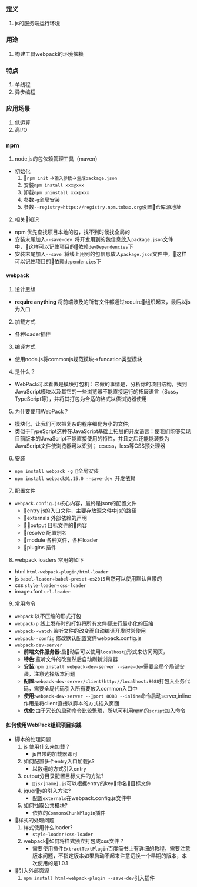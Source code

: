 ### 定义
1. js的服务端运行环境

### 用途
1. 构建工具webpack的环境依赖

### 特点
1. 单线程
2. 异步编程

### 应用场景
1. 低运算
2. 高I/O

### npm
1. node.js的包依赖管理工具（maven）
  * 初始化
    1. `npm init` ->`输入参数`->`生成package.json`
    2. 安装`npm install xxx@xxx`
    3. 卸载`npm uninstall xxx@xxx`
    4. 参数`-g`全局安装
    5. 参数`--registry=https://registry.npm.tobao.org`设置仓库源地址
2. 相关知识
  * npm 优先查找项目本地的包，找不到时候找全局的
  * 安装末尾加入`--save-dev `将开发用到的包信息放入`package.json`文件中，这样可以记住项目的依赖`devDependencies`下
  * 安装末尾加入`--save `将线上用到的包信息放入`package.json`文件中，这样可以记住项目的依赖`dependencies`下
#### webpack
1. 设计思想
  * **require anything** 将前端涉及的所有文件都通过require组织起来，最后以js为入口
2. 加载方式
  * 各种loader插件
3. 编译方式
  * 使用node.js将commonjs规范模块->funcation类型模块
4. 是什么？
  * WebPack可以看做是模块打包机：它做的事情是，分析你的项目结构，找到JavaScript模块以及其它的一些浏览器不能直接运行的拓展语言（Scss，TypeScript等），并将其打包为合适的格式以供浏览器使用
5. 为什要使用WebPack？
  * 模块化，让我们可以把复杂的程序细化为小的文件;
  * 类似于TypeScript这种在JavaScript基础上拓展的开发语言：使我们能够实现目前版本的JavaScript不能直接使用的特性，并且之后还能能装换为JavaScript文件使浏览器可以识别；
  c:scss，less等CSS预处理器
6. 安装
  * `npm install webpack -g `全局安装
  * `npm install webpack@1.15.0 --save-dev `开发依赖
7. 配置文件
  * `webpack.config.js`核心内容，最终是json的配置文件
    * entry js的入口文件，主要存放源文件中js的路径
    * externals 外部依赖的声明
    * output 目标文件的内容
    * resolve 配置别名
    * module 各种文件，各种loader
    * plugins 插件
8. webpack loaders 常用的如下
  * html  `html-webpack-plugin/html-loader`
  * js  `babel-loader`+`babel-preset-es2015`自然可以使用默认自带的
  * css `style-loader`+`css-loader`
  * image+font  `url-loader`
9. 常用命令
  * `webpack` 以不压缩的形式打包
  * `webpack-p` 线上发布时的打包将所有文件都进行最小化的压缩
  * `webpack--watch` 监听文件的改变而自动编译开发时常使用
  * `webpack--config` 修改默认配置文件webpack.config.js
  * `webpack-dev-server`
    * **前端文件服务器**:启动后可以使用`localhost`形式来访问网页，
    * **特色**:监听文件的改变然后自动刷新浏览器
    * **安装**:`npm install webpack-dev-server --save-dev`需要全局个局部安装，注意选择版本问题
    * **配置**:`webpack-dev-server/client?http://localhost:8088`打包入业务代码，需要全局代码引入所有要放入common入口中
    * **使用**:`webpack-dev-server --port 8088 --inline`命令启动server,inline作用是将client直接以脚本的方式插入页面
    * **优化**:由于冗长的启动命令比较繁琐，所以可利用npm的`script`加入命令
#### 如何使用WebPack组织项目实践
* 脚本的处理问题
  1. js 使用什么来加载？  
      * js自带的加载器即可  
  2. 如何配置多个entry入口加载js?
      * 以数组的方式引入entry
  3. output分目录配置目标文件的方法?
      * `js/[name].js`可以根据entry的key命名目标文件
  4. jquery的引入方法?
      * 配置`externals`在webpack.config.js文件中
  5. 如何抽取公共模块?
      * 依靠的`CommonsChunkPlugin`插件
* 样式的处理问题
  1. 样式使用什么loader?
      * `style-loader!css-loader`
  2. webpack如何将样式独立打包成css文件？
      * 需要使用插件`ExtractTextPlugin`百度简书上有详细的教程，需要注意版本问题，不指定版本如果启动不起来注意切换一个早期的版本，本次使用的是1.0.1
* 引入外部资源
  1.  `npm install html-webpack-plugin --save-dev`引入插件
